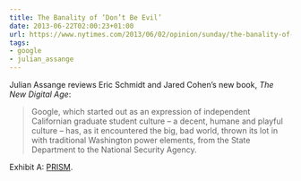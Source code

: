 ```yaml
---
title: The Banality of ‘Don’t Be Evil’
date: 2013-06-22T02:00:23+01:00
url: https://www.nytimes.com/2013/06/02/opinion/sunday/the-banality-of-googles-dont-be-evil.html
tags:
- google
- julian_assange
---
```

Julian Assange reviews Eric Schmidt and Jared Cohen’s new book, <cite>The New Digital Age</cite>:

> Google, which started out as an expression of independent Californian graduate student culture – a decent, humane and playful culture – has, as it encountered the big, bad world, thrown its lot in with traditional Washington power elements, from the State Department to the National Security Agency.

Exhibit A: [PRISM][1].

[1]: http://www.theguardian.com/world/2013/jun/06/us-tech-giants-nsa-data
